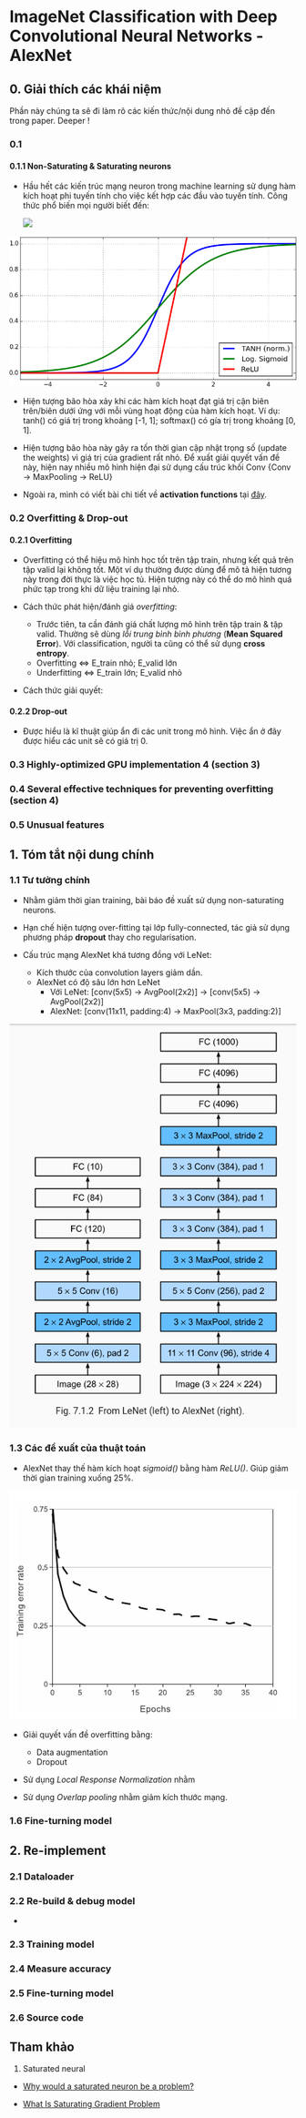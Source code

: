 # ImageNet Classification with Deep Convolutional Neural Networks - AlexNet 


## 0. Giải thích các khái niệm 

Phần này chúng ta sẽ đi làm rõ các kiến thức/nội dung nhỏ đề cập đến trong paper. Deeper !

### 0.1 

#### 0.1.1 Non-Saturating & Saturating neurons

+ Hầu hết các kiến trúc mạng neuron trong machine learning sử dụng hàm kích hoạt phi tuyến tính cho việc kết hợp các đầu vào tuyến tính. Công thức phổ biến mọi người biết đến: 

    <img src="https://render.githubusercontent.com/render/math?math=g(b_j + sum_{i}(w_i,_jx_j))">

![Activation functions](figures/Activation_functions.png)

+ Hiện tượng bão hòa xảy khi các hàm kích hoạt đạt giá trị cận biên trên/biên dưới ứng với mỗi vùng hoạt động của hàm kích hoạt. Ví dụ: tanh() có giá trị trong khoảng [-1, 1]; softmax() có gía trị trong khoảng [0, 1]. 

+ Hiện tượng bão hòa này gây ra tốn thời gian cập nhật trọng số  (update the weights) vì giá trị của gradient rất nhỏ. Để xuất giải quyết vấn đề này, hiện nay nhiều mô hình hiện đại sử dụng cấu trúc khối Conv {Conv -> MaxPooling -> ReLU}

+ Ngoài ra, mình có viết bài chi tiết về **activation functions** tại [đây](https://github.com/Doan-Nguyen/Deep_Learning_Notes/blob/master/Topics/Activations%20Functions.md).

### 0.2 Overfitting & Drop-out 

#### 0.2.1 Overfitting 
+ Overfitting có thể hiệu mô hình học tốt trên tập train, nhưng kết quả trên tập valid lại không tốt. Một ví dụ thường được dùng để mô tả hiện tương này trong đời thực là việc học tủ. Hiện tượng này có thể do mô hình quá phức tạp trong khi dữ liệu training lại nhỏ.

+ Cách thức phát hiện/đánh giá *overfitting*:
    - Trước tiên, ta cần đánh giá chất lượng mô hình trên tập train & tập valid. Thường sẽ dùng *lỗi trung bình bình phương* (**Mean Squared Error**). Với classification, người ta cũng có thể sử dụng **cross entropy**.
    - Overfitting <=> E_train nhỏ; E_valid lớn
    - Underfitting <=> E_train lớn; E_valid nhỏ

+ Cách thức giải quyết:

#### 0.2.2 Drop-out 
+ Được hiểu là kĩ thuật giúp ẩn đi các unit trong mô hình. Việc ẩn ở đây được hiểu các unit sẽ có giá trị 0.

### 0.3 Highly-optimized GPU implementation 4 (section 3)

### 0.4 Several effective techniques for preventing overfitting (section 4)

### 0.5 Unusual features


## 1. Tóm tắt nội dung chính 

### 1.1 Tư tưởng chính 

+ Nhằm giảm thời gian training, bài báo đề xuất sử dụng non-saturating neurons.

+ Hạn chế hiện tượng over-fitting tại lớp fully-connected, tác giả sử dụng phương pháp **dropout** thay cho regularisation. 

+ Cấu trúc mạng AlexNet khá tương đồng với LeNet:
    - Kích thước của convolution layers giảm dần. 
    - AlexNet có độ sâu lớn hơn LeNet
        - Với LeNet: [conv(5x5) -> AvgPool(2x2)] -> [conv(5x5) -> AvgPool(2x2)]
        - AlexNet: [conv(11x11, padding:4) -> MaxPool(3x3, padding:2)]

![LeNet vs AlexNet](figures/lenet_alexnet.png)

### 1.3 Các đề xuất của thuật toán 

+ AlexNet thay thế hàm kích hoạt *sigmoid()* bằng hàm *ReLU()*. Giúp giảm thời gian training xuống 25%.

![Instead sigmoid by ReLU](figures/instead_sigmoid_relu.png)

+ Giải quyết vấn đề overfitting bằng:
    - Data augmentation
    - Dropout

+ Sử dụng *Local Response Normalization* nhằm 

+ Sử dụng *Overlap pooling* nhằm giảm kích thước mạng.

### 1.6 Fine-turning model 


## 2. Re-implement

### 2.1 Dataloader 

### 2.2 Re-build & debug model

+ 

### 2.3 Training model 

### 2.4 Measure accuracy 

### 2.5 Fine-turning model 

### 2.6 Source code 


## Tham khảo

1. Saturated neural

+ [Why would a saturated neuron be a problem?](https://www.quora.com/Why-would-a-saturated-neuron-be-a-problem)

+ [What Is Saturating Gradient Problem](https://datascience.stackexchange.com/questions/27665/what-is-saturating-gradient-problem#:~:text=Saturating%20means%20that%20after%20some,a%20solution%20for%20this%20problem.)
